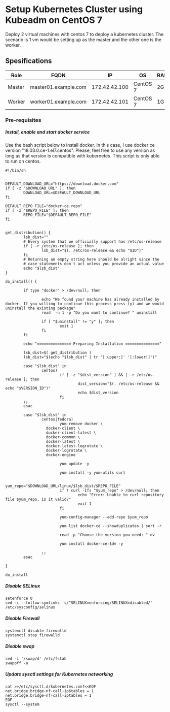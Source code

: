 # Setup Kubernetes Cluster using Kubeadm on CentOS 7

Deploy 2 virtual machines with centos 7 to deploy a kubernetes cluster.
The scenario is 1 vm would be setting up as the master and the other one is the worker.

## Spesifications

|Role|FQDN|IP|OS|RAM|CPU|
|----|----|----|----|----|----|
|Master|master01.example.com|172.42.42.100|CentOS 7|2G|2|
|Worker|worker01.example.com|172.42.42.101|CentOS 7|1G|1|

### Pre-requisites
##### Install, enable and start docker service
Use the bash script below to install docker. In this case, I use docker ce version "18.03.0.ce-1.el7.centos". Please, feel free to use any version as long as that version is compatible with kubernetes. This script is only able to run on centos.
```
#!/bin/sh


DEFAULT_DOWNLOAD_URL="https://download.docker.com"
if [ -z "$DOWNLOAD_URL" ]; then
        DOWNLOAD_URL=$DEFAULT_DOWNLOAD_URL
fi

DEFAULT_REPO_FILE="docker-ce.repo"
if [ -z "$REPO_FILE" ]; then
        REPO_FILE="$DEFAULT_REPO_FILE"
fi


get_distribution() {
        lsb_dist=""
        # Every system that we officially support has /etc/os-release
        if [ -r /etc/os-release ]; then
                lsb_dist="$(. /etc/os-release && echo "$ID")"
        fi
        # Returning an empty string here should be alright since the
        # case statements don't act unless you provide an actual value
        echo "$lsb_dist"
}

do_install() {

        if type "docker" > /dev/null; then

                echo "We found your machine has already installed by docker. If you willing to continue this process press (y) and we would uninstall the existing package"
                read  -n 1 -p "Do you want to continue? " uninstall

                if [ "$uninstall" != "y" ]; then
                        exit 1
                fi
        fi

        echo "=============== Preparing Installation ==============="

        lsb_dist=$( get_distribution )
        lsb_dist="$(echo "$lsb_dist" | tr '[:upper:]' '[:lower:]')"

        case "$lsb_dist" in
                centos)
                        if [ -z "$dist_version" ] && [ -r /etc/os-release ]; then
                                dist_version="$(. /etc/os-release && echo "$VERSION_ID")"
                                echo $dist_version
                        fi
        ;;
        esac

        case "$lsb_dist" in
                centos|fedora)
                        yum remove docker \
                  docker-client \
                  docker-client-latest \
                  docker-common \
                  docker-latest \
                  docker-latest-logrotate \
                  docker-logrotate \
                  docker-engine

                        yum update -y

                        yum install -y yum-utils curl

                        yum_repo="$DOWNLOAD_URL/linux/$lsb_dist/$REPO_FILE"
                        if ! curl -Ifs "$yum_repo" > /dev/null; then
                                echo "Error: Unable to curl repository file $yum_repo, is it valid?"
                                exit 1
                        fi

                        yum-config-manager --add-repo $yum_repo

                        yum list docker-ce --showduplicates | sort -r

                        read -p "Choose the version you need: " dv

                        yum install docker-ce-$dv -y

                ;;
        esac

}

do_install
```

##### Disable SELinux
```
setenforce 0
sed -i --follow-symlinks 's/^SELINUX=enforcing/SELINUX=disabled/' /etc/sysconfig/selinux
```
##### Disable Firewall
```
systemctl disable firewalld
systemctl stop firewalld
```
##### Disable swap
```
sed -i '/swap/d' /etc/fstab
swapoff -a
```
##### Update sysctl settings for Kubernetes networking
```
cat >>/etc/sysctl.d/kubernetes.conf<<EOF
net.bridge.bridge-nf-call-ip6tables = 1
net.bridge.bridge-nf-call-iptables = 1
EOF
sysctl --system
```
